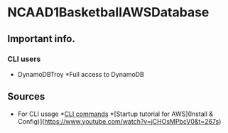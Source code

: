 # NCAAD1BasketballAWSDatabase 
## Important info.
### CLI users
* DynamoDBTroy
	*Full access to DynamoDB
## Sources
* For CLI usage
	*[CLI commands](https://medium.com/@corymaklin/tutorial-aws-part-5-the-basics-of-dynamo-db-amazons-non-relational-database-9be0cf500e6e)
	*[Startup tutorial for AWS](Install & Config)](https://www.youtube.com/watch?v=jCHOsMPbcV0&t=267s)

